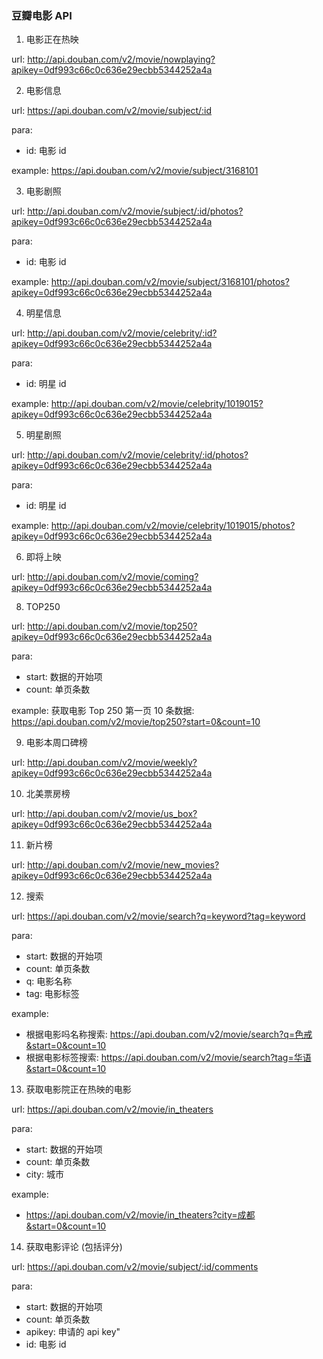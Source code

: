 ### 豆瓣电影 API

1. 电影正在热映

url: http://api.douban.com/v2/movie/nowplaying?apikey=0df993c66c0c636e29ecbb5344252a4a

2. 电影信息

url: https://api.douban.com/v2/movie/subject/:id

para:
* id: 电影 id

example: https://api.douban.com/v2/movie/subject/3168101

3. 电影剧照

url: http://api.douban.com/v2/movie/subject/:id/photos?apikey=0df993c66c0c636e29ecbb5344252a4a

para:
* id: 电影 id

example: http://api.douban.com/v2/movie/subject/3168101/photos?apikey=0df993c66c0c636e29ecbb5344252a4a

4. 明星信息

url: http://api.douban.com/v2/movie/celebrity/:id?apikey=0df993c66c0c636e29ecbb5344252a4a

para:
* id: 明星 id

example: http://api.douban.com/v2/movie/celebrity/1019015?apikey=0df993c66c0c636e29ecbb5344252a4a

5. 明星剧照

url: http://api.douban.com/v2/movie/celebrity/:id/photos?apikey=0df993c66c0c636e29ecbb5344252a4a

para:
* id: 明星 id

example: http://api.douban.com/v2/movie/celebrity/1019015/photos?apikey=0df993c66c0c636e29ecbb5344252a4a
             
6. 即将上映

url: http://api.douban.com/v2/movie/coming?apikey=0df993c66c0c636e29ecbb5344252a4a

8. TOP250

url: http://api.douban.com/v2/movie/top250?apikey=0df993c66c0c636e29ecbb5344252a4a

para:
* start: 数据的开始项
* count: 单页条数

example: 获取电影 Top 250 第一页 10 条数据: https://api.douban.com/v2/movie/top250?start=0&count=10

9. 电影本周口碑榜

url: http://api.douban.com/v2/movie/weekly?apikey=0df993c66c0c636e29ecbb5344252a4a

10. 北美票房榜

url: http://api.douban.com/v2/movie/us_box?apikey=0df993c66c0c636e29ecbb5344252a4a

11. 新片榜

url: http://api.douban.com/v2/movie/new_movies?apikey=0df993c66c0c636e29ecbb5344252a4a

12. 搜索

url: https://api.douban.com/v2/movie/search?q=keyword?tag=keyword

para:
* start: 数据的开始项
* count: 单页条数
* q: 电影名称
* tag: 电影标签

example: 
* 根据电影吗名称搜索: https://api.douban.com/v2/movie/search?q=色戒&start=0&count=10
* 根据电影标签搜索: https://api.douban.com/v2/movie/search?tag=华语&start=0&count=10

13. 获取电影院正在热映的电影

url: https://api.douban.com/v2/movie/in_theaters

para:
* start: 数据的开始项
* count: 单页条数
* city: 城市

example: 
* https://api.douban.com/v2/movie/in_theaters?city=成都&start=0&count=10

14. 获取电影评论 (包括评分)

url: https://api.douban.com/v2/movie/subject/:id/comments

para:
* start: 数据的开始项
* count: 单页条数
* apikey: 申请的 api key"
* id: 电影 id
